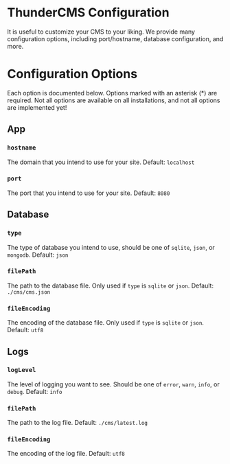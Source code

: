 # ThunderCMS Configuration

It is useful to customize your CMS to your liking. We provide many configuration options, including port/hostname, database configuration, and more.

# Configuration Options

Each option is documented below. Options marked with an asterisk (*) are required.
Not all options are available on all installations, and not all options are implemented yet!

## App

### `hostname`
The domain that you intend to use for your site. Default: `localhost`

### `port`
The port that you intend to use for your site. Default: `8080`

## Database

### `type`
The type of database you intend to use, should be one of `sqlite`, `json`, or `mongodb`. Default: `json`

### `filePath`
The path to the database file. Only used if `type` is `sqlite` or `json`. Default: `./cms/cms.json`

### `fileEncoding`
The encoding of the database file. Only used if `type` is `sqlite` or `json`. Default: `utf8`

## Logs

### `logLevel`
The level of logging you want to see. Should be one of `error`, `warn`, `info`, or `debug`. Default: `info`

### `filePath`
The path to the log file. Default: `./cms/latest.log`

### `fileEncoding`
The encoding of the log file. Default: `utf8`